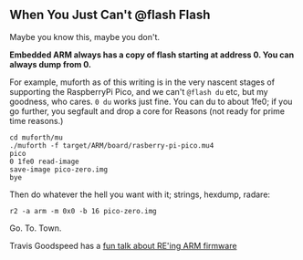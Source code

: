 ## When You Just Can't @flash Flash

Maybe you know this, maybe you don't.

**Embedded ARM always has a copy of flash starting at address 0.  You can always
dump from 0.**

For example, muforth as of this writing is in the very nascent stages of supporting
the RaspberryPi Pico, and we can't ```@flash du``` etc, but my goodness, who cares. ```0 du``` works 
just fine. You can du to about 1fe0; if you go further, you segfault and drop a core for Reasons 
(not ready for prime time reasons.)
```
cd muforth/mu
./muforth -f target/ARM/board/rasberry-pi-pico.mu4
pico
0 1fe0 read-image
save-image pico-zero.img
bye
```

Then do whatever the hell you want with it; strings, hexdump, radare:
```
r2 -a arm -m 0x0 -b 16 pico-zero.img
```
Go. To. Town.

Travis Goodspeed has a [fun talk about RE'ing ARM firmware](https://youtube.com/watch?v=GX8-K4TssjY)
